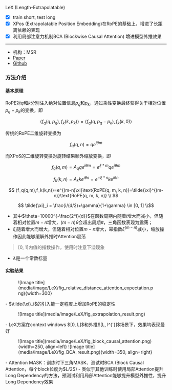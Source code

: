 LeX (Length-Extrapolatable)

- [x] train short, test long
- [x] XPos (Extrapolatable Position Embedding)在RoPE的基础上，增进了长距离依赖的表现
- [x] 利用局部注意力机制BCA (Blockwise Causal Attention) 增进模型外推效果
---
- 机构：MSR
- [Paper](media/LeX.pdf)
- [Github](https://github.com/sunyt32/torchscale)

### 方法介绍

#### 基本原理
RoPE对$q$和$k$分别注入绝对位置信息$p_q$和$p_k$，通过乘性变换最终获得关于相对位置$p_q-p_k$的变换，即

$$
\begin{equation}
 ⟨f_q(q,p_q),f_k(k,p_k) ⟩=⟨ f_q(q, p_q-p_k), f_k(k, 0)⟩
\end{equation}
$$

传统的RoPE二维旋转变换为

$$f_q(q, n)=qe^{i\theta m}$$

而XPoS的二维旋转变换对旋转结果额外缩放变换，即

$$f_q(q, m)=A_qqe^{i\theta m}=e^{\xi * m}qe^{i\theta m}$$

$$
f_k(k, n)=A_kke^{i\theta n}=e^{-\xi * n}ke^{i\theta n}
$$

$$
⟨f_q(q,m),f_k(k,n)⟩=e^{(m-n)\xi}\text{RoPE(q, m, k, n)}=\tilde{\xi}^{(m-n)}\text{RoPE(q, m, k, n)} \\
$$

$$
\tilde{\xi}_i = \frac{i/(d/2)+\gamma}{1+\gamma} \in [0, 1] \\$$


- 其中$\theta=10000^{-\frac{2*i}{d}}$在函数周期内随着$i$增大而减小，但随着相对位置$m-n$增大，$(m-n)\theta$会超出周期$\pi$，三角函数表现为震荡；
- $\xi_i$随着增大而增大，但随着相对位置$m-n$增大，幂指数$\xi^{(m-n)}$减小，缩放操作因此能够缓解外推时Attention震荡
> [0, 1]内值的指数操作，使用时注意下溢现象
- $\lambda$是一个常数标量


#### 实验结果
<figure markdown>
  ![Image title](media/image/LeX/fig_relative_distance_attention_expectation.png){width=300}
  <!-- <figcaption>RoPE vs. XPos的attention期望分数与距离的曲线</figcaption> -->
</figure>
- $\tilde{\xi}_i$的引入能一定程度上增加RoPE的稳定性

<figure markdown>
  ![Image title](media/image/LeX/fig_extrapolation_result.png)
</figure>
- LeX方案在context windows $[0, L]$和外推$[L, l^{'}]$场景下，效果均表现最好

<figure markdown>
  ![Image title](media/image/LeX/fig_block_causal_attention.png){width=250, align=left}
  ![Image title](media/image/LeX/fig_BCA_result.png){width=350, align=right}
</figure>
- Attention MASK：训练时下三角MASK、测试时BCA (Block Causal Attention，每个block长度为$L/2$)
- 类似于其他训练时使用局部Attention提升Long Dependency的方法，预测试利用局部Attention能够提升模型外推性，提升Long Dependency效果